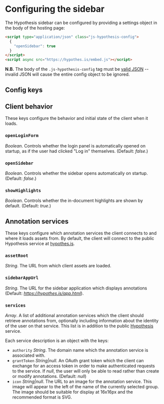 Configuring the sidebar
=======================

The Hypothesis sidebar can be configured by providing a settings object in the
body of the hosting page:

```html
<script type="application/json" class="js-hypothesis-config">
  {
    "openSidebar": true
  }
</script>
<script async src="https://hypothes.is/embed.js"></script>
```

**N.B.** The body of the `.js-hypothesis-config` tag must be [valid
JSON](http://jsonlint.com/) -- invalid JSON will cause the entire config object
to be ignored.

Config keys
-----------

## Client behavior

These keys configure the behavior and initial state of the client when it
loads.

### `openLoginForm`

_Boolean_. Controls whether the login panel is automatically opened on startup,
as if the user had clicked "Log in" themselves. (Default: _false_.)

### `openSidebar`

_Boolean_. Controls whether the sidebar opens automatically on startup.
(Default: _false_.)

### `showHighlights`

_Boolean_. Controls whether the in-document highlights are shown by default.
(Default: _true_.)

## Annotation services

These keys configure which annotation services the client connects to and where
it loads assets from. By default, the client will connect to the public
Hypothesis service at [hypothes.is](https://hypothes.is).

### `assetRoot`

_String_. The URL from which client assets are loaded.

### `sidebarAppUrl`

_String_. The URL for the sidebar application which displays annotations
(Default: _https://hypothes.is/app.html_).

### `services`

_Array_. A list of additional annotation services which the client should
retrieve annotations from, optionally including information about the identity
of the user on that service. This list is in addition to the public
[Hypothesis](https://hypothes.is/) service.

Each service description is an object with the keys:

 * `authority` _String_. The domain name which the annotation service is associated with.
 * `grantToken` _String|null_. An OAuth grant token which the client can exchange for an access token in order to make authenticated requests to the service. If _null_, the user will only be able to read rather than create or modify annotations. (Default: _null_)
 * `icon` _String|null_. The URL to an image for the annotation service. This image will appear to the left of the name of the currently selected group. The image should be suitable for display at 16x16px and the recommended format is SVG.
